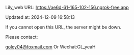 Lily_web URL: https://ae6d-61-165-102-156.ngrok-free.app

Updated at: 2024-12-09 16:58:13

If you cannot open this URL, the server might be down.

Please contact: 

goley04@foxmail.com Or Wechat:GL_yeaH